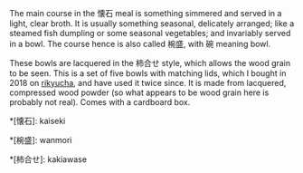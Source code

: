 The main course in the 懐石 meal is something simmered and served in a light, clear broth. It is usually something seasonal, delicately arranged; like a steamed fish dumpling or some seasonal vegetables; and invariably served in a bowl. The course hence is also called 椀盛, with 碗 meaning bowl.

These bowls are lacquered in the 柿合せ style, which allows the wood grain to be seen. This is a set of five bowls with matching lids, which I bought in 2018 on [rikyucha](https://www.rikyucha.com/item/list2/283041), and have used it twice since. It is made from lacquered, compressed wood powder (so what appears to be wood grain here is probably not real). Comes with a cardboard box.

*[懐石]: kaiseki

*[椀盛]: wanmori

*[柿合せ]: kakiawase
